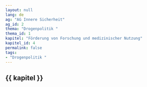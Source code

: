 ```yaml
---
layout: null
lang: de
ag: "AG Innere Sicherheit"
ag_id: 2
thema: "Drogenpolitik "
thema_id: 1
kapitel: "Förderung von Forschung und medizinischer Nutzung"
kapitel_id: 4
permalink: false
tags:
- "Drogenpolitik "
---
```


## {{ kapitel }}
